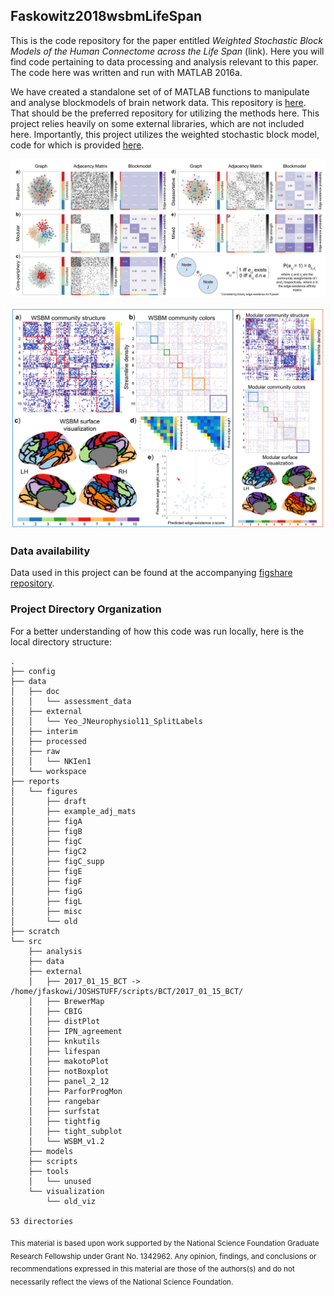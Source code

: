 ## Faskowitz2018wsbmLifeSpan

This is the code repository for the paper entitled _Weighted Stochastic Block Models of the Human Connectome across the Life Span_ (link). Here you will find code pertaining to data processing and analysis relevant to this paper. The code here was written and run with MATLAB 2016a. 

We have created a standalone set of of MATLAB functions to manipulate and analyse blockmodels of brain network data. This repository is [here](https://github.com/faskowit/blockmodelTools). That should be the preferred repository for utilizing the methods here. This project relies heavily on some external libraries, which are not included here. Importantly, this project utilizes the weighted stochastic block model, code for which is provided [here](http://tuvalu.santafe.edu/~aaronc/wsbm/). 

![fig1](./reports/figures/fig1.png)

![fig2](./reports/figures/fig2.png)

### Data availability

Data used in this project can be found at the accompanying [figshare repository](https://doi.org/10.6084/m9.figshare.6983018).

### Project Directory Organization

For a better understanding of how this code was run locally, here is the local directory structure:

    .
    ├── config
    ├── data
    │   ├── doc
    │   │   └── assessment_data
    │   ├── external
    │   │   └── Yeo_JNeurophysiol11_SplitLabels
    │   ├── interim
    │   ├── processed
    │   ├── raw
    │   │   └── NKIen1
    │   └── workspace
    ├── reports
    │   └── figures
    │       ├── draft
    │       ├── example_adj_mats
    │       ├── figA
    │       ├── figB
    │       ├── figC
    │       ├── figC2
    │       ├── figC_supp
    │       ├── figE
    │       ├── figF
    │       ├── figG
    │       ├── figL
    │       ├── misc
    │       └── old
    ├── scratch
    └── src
        ├── analysis
        ├── data
        ├── external
        │   ├── 2017_01_15_BCT -> /home/jfaskowi/JOSHSTUFF/scripts/BCT/2017_01_15_BCT/
        │   ├── BrewerMap
        │   ├── CBIG
        │   ├── distPlot
        │   ├── IPN_agreement
        │   ├── knkutils
        │   ├── lifespan
        │   ├── makotoPlot
        │   ├── notBoxplot
        │   ├── panel_2_12
        │   ├── ParforProgMon
        │   ├── rangebar
        │   ├── surfstat
        │   ├── tightfig
        │   ├── tight_subplot
        │   └── WSBM_v1.2
        ├── models
        ├── scripts
        ├── tools
        │   └── unused
        └── visualization
            └── old_viz

    53 directories

<sub> This material is based upon work supported by the National Science Foundation Graduate Research Fellowship under Grant No. 1342962. Any opinion, findings, and conclusions or recommendations expressed in this material are those of the authors(s) and do not necessarily reflect the views of the National Science Foundation. </sub>
